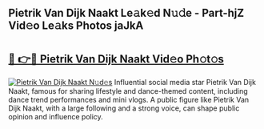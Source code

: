 ## Pietrik Van Dijk Naakt Le𝚊k𝚎d N𝚞𝚍e - Part-hjZ Vid𝚎o Le𝚊ks Photos jaJkA

# <h2><a href="http://fbag1h.evod.top/?m=Pietrik+Van+Dijk+Naakt">🔗 👉🔴 Pietrik Van Dijk Naakt Vid𝚎o Ph𝚘t𝚘s</a></h2>

[![Pietrik Van Dijk Naakt N𝚞d𝚎s](https://i.imgur.com/8V9OHl7.gif)](http://fbag1h.evod.top/?m=Pietrik+Van+Dijk+Naakt)
Influential social media star Pietrik Van Dijk Naakt, famous for sharing lifestyle and dance-themed content, including dance trend performances and mini vlogs. A public figure like Pietrik Van Dijk Naakt, with a large following and a strong voice, can shape public opinion and influence policy. 
